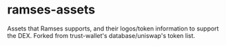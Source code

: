 # ramses-assets

Assets that Ramses supports, and their logos/token information to support the DEX.
Forked from trust-wallet's database/uniswap's token list.
